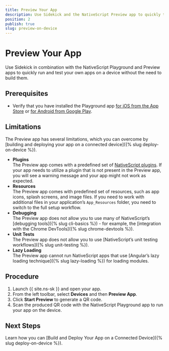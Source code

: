 ```yaml
---
title: Preview Your App
description: Use Sidekick and the NativeScript Preview app to quickly test your app on a physical iOS or Android device.
position: 2
publish: true
slug: preview-on-device
---
```


# Preview Your App

Use Sidekick in combination with the NativeScript Playground and Preview apps to quickly run and test your own apps on a device without the need to build them.

## Prerequisites

* Verify that you have installed the Playground app [for iOS from the App Store](https://itunes.apple.com/us/app/nativescript-playground/id1263543946?mt=8&ls=1) or [for Android from Google Play](https://play.google.com/store/apps/details?id=org.nativescript.play).

## Limitations

The Preview app has several limitations, which you can overcome by [building and deploying your app on a connected device]({% slug deploy-on-device %}).

* **Plugins**<br /> The Preview app comes with a predefined set of [NativeScript plugins](https://market.nativescript.org/). If your app needs to utilize a plugin that is not present in the Preview app, you will see a warning message and your app might not work as expected.
* **Resources**<br /> The Preview app comes with predefined set of resources, such as app icons, splash screens, and image files. If you need to work with additional files in your application’s `App_Resources` folder, you need to switch to the full setup workflow.
* **Debugging**<br /> The Preview app does not allow you to use many of NativeScript’s [debugging tools]({% slug cli-basics %}) - for example, the [integration with the Chrome DevTools]({% slug chrome-devtools %}).
* **Unit Tests**<br /> The Preview app does not allow you to use [NativeScript’s unit testing workflows]({% slug unit-testing %}).
* **Lazy Loading**<br /> The Preview app cannot run NativeScript apps that use [Angular’s lazy loading technique]({% slug lazy-loading %}) for loading modules.

## Procedure

1. Launch {{ site.ns-sk }} and open your app.
1. From the left toolbar, select **Devices** and then **Preview App**.
1. Click **Start Preview** to generate a QR code.
1. Scan the produced QR code with the NativeScript Playground app to run your app on the device.

## Next Steps

Learn how you can [Build and Deploy Your App on a Connected Device]({% slug deploy-on-device %}).